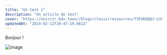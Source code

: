 ```yaml
---
title: "Un test 1"
description: "Un article de test"
cover: "https://noircir.bdx.town//blogs/clovis/ressources/T5FUKQQQJ-UJF1UUP2R-6d3621e91c4f-512.jpg.webp"
updatedAt: "2024-02-12T20:47:19.861Z"
---
```

Bonjour !

![image](https://noircir.bdx.town//blogs/clovis/ressources/T5FUKQQQJ-UJF1UUP2R-6d3621e91c4f-512.jpg.webp)